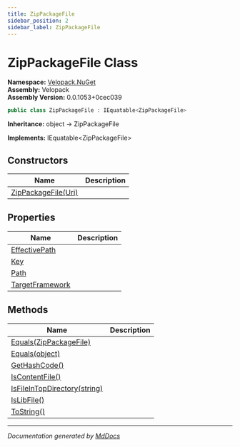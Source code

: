 ```yaml
---
title: ZipPackageFile
sidebar_position: 2
sidebar_label: ZipPackageFile
---
```

<!--  
  <auto-generated>   
    The contents of this file were generated by a tool.  
    Changes to this file may be list if the file is regenerated  
  </auto-generated>   
-->

# ZipPackageFile Class

**Namespace:** [Velopack.NuGet](../index.md)  
**Assembly:** Velopack  
**Assembly Version:** 0.0.1053+0cec039

```csharp
public class ZipPackageFile : IEquatable<ZipPackageFile>
```

**Inheritance:** object → ZipPackageFile

**Implements:** IEquatable\<ZipPackageFile\>

## Constructors

| Name                                         | Description |
| -------------------------------------------- | ----------- |
| [ZipPackageFile(Uri)](constructors/index.md) |             |

## Properties

| Name                                             | Description |
| ------------------------------------------------ | ----------- |
| [EffectivePath](properties/EffectivePath.md)     |             |
| [Key](properties/Key.md)                         |             |
| [Path](properties/Path.md)                       |             |
| [TargetFramework](properties/TargetFramework.md) |             |

## Methods

| Name                                                             | Description |
| ---------------------------------------------------------------- | ----------- |
| [Equals(ZipPackageFile)](methods/Equals.md#equalszippackagefile) |             |
| [Equals(object)](methods/Equals.md#equalsobject)                 |             |
| [GetHashCode()](methods/GetHashCode.md)                          |             |
| [IsContentFile()](methods/IsContentFile.md)                      |             |
| [IsFileInTopDirectory(string)](methods/IsFileInTopDirectory.md)  |             |
| [IsLibFile()](methods/IsLibFile.md)                              |             |
| [ToString()](methods/ToString.md)                                |             |

___

*Documentation generated by [MdDocs](https://github.com/ap0llo/mddocs)*
